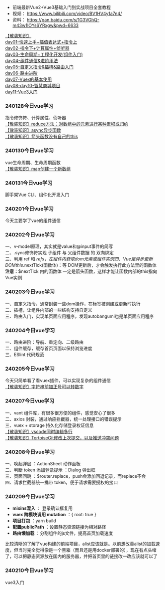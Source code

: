 - 前端最新Vue2+Vue3基础入门到实战项目全套教程 
- 视频： https://www.bilibili.com/video/BV1HV4y1a7n4/ 
- 资料： https://pan.baidu.com/s/1G3VGhQ-m43w1IOYs6YRxgw&pwd=6633 


[【散装知识】](散装知识.md#)  
[day01-快速上手+插值表达式+指令上](day01-快速上手+插值表达式+指令上.md)  
[day02-指令下+计算属性+侦听器](day02-指令下+计算属性+侦听器.md)  
[day03-生命周期+工程化开发(组件入门)](day03-生命周期+工程化开发(组件入门).md)  
[day04-组件通信&进阶用法](day04-组件通信&进阶用法.md)  
[day05-自定义指令&插槽&路由入门](day05-自定义指令&插槽&路由入门.md)  
[day06-路由进阶](day06-路由进阶.md)  
[day07-Vuex的基本使用](day07-Vuex的基本使用.md)  
[day08-day10-智慧商城项目](day08-day10-智慧商城项目.md)  
[day11-Vue3入门](day11-Vue3入门.md)  


### 240128今日vue学习
指令修饰符、计算属性、侦听器  
[【散装知识】reduce方法：对数组中的元素进行某种累积或归约](散装知识.md#reduce方法：对数组中的元素进行某种累积或归约)  
[【散装知识】async异步函数](散装知识.md#async异步函数)  
[【散装知识】箭头函数没有自己的this](散装知识.md#箭头函数没有自己的this)  


### 240130今日vue学习
vue生命周期、生命周期函数  
[【散装知识】map创建一个新数组](散装知识.md#map创建一个新数组)  


### 240131今日vue学习
脚手架Vue CLI、组件化开发入门  


### 240201今日vue学习
今天主要学了vue的组件通信  


### 240202今日vue学习
一、v-model原理，其实就是value和@input事件的简写  
二、.sync修饰符实现 子组件 与 父组件数据 的 双向绑定  
三、利用 ref 和 $refs，在组件内获取 dom 元素 或 组件实例  
四、Vue 是异步更新DOM  
    this.$nextTick(函数体)：等 DOM更新后，才会触发执行此方法里的函数体  
    **注意：**$nextTick 内的函数体 一定是箭头函数，这样才能让函数内部的this指向Vue实例  


### 240203今日vue学习
一、自定义指令，通常封装一些dom操作，在标签被创建或更新时执行  
二、插槽，让组件内部的一些结构支持自定义   
三、路由入门，实现单页面应用程序，发现autobangumi也是单页面应用程序  

### 240204今日vue学习
一、路由进阶：导航、重定向、二级路由  
二、组件缓存，缓存首页页面以保持浏览进度  
三、ESlint 代码规范  


### 240205今日vue学习
今天只简单看了看vuex插件，可以实现复杂的组件通信  
[【散装知识】字符串前加正号可以转数字](散装知识.md#字符串前加正号可以转数字)  


### 240207今日vue学习
一、vant 组件库，有很多很方便的组件，感觉安心了很多  
二、axios 封装，通过响应拦截器，统一处理接口的错误提示  
三、vuex + storage 持久化存储登录权证信息  
[【散装知识】vscode同时编辑多行](散装知识.md#vscode同时编辑多行)  
[【散装知识】TortoiseGit修改上次提交，以及推送冲突问题](散装知识.md#TortoiseGit修改上次提交，以及推送冲突问题)  


### 240208今日vue学习
一、唤起弹层 ：ActionSheet 动作面板  
二、判断 token 添加登录提示 ：Dialog 弹出框  
三、页面回跳 ：$router.replace，push会添加回退记录，而replace不会  
四、请求拦截器统一携带 token，便于请求需要授权的接口  


### 240209今日vue学习
- **mixins混入** ： 登录确认框复用
- **vuex 跨模块调用 mutation** ：{ root: true }
- **项目打包** ：yarn build
- **配置publicPath** ：设置静态资源链接为相对路径
- **路由懒加载** ：分割组件的js文件，提高首页加载速度

比较清晰的了解了vue构建的前端项目，alist应该就是。以前想改善alist的加载速度，但当时完全觉得像是一个黑箱（而且还是用docker部署的），现在有点头绪了，可以把静态资源放在国内的服务器，并把首页里的链接改一改应该就可以了

### 240210今日vue学习
vue3入门
